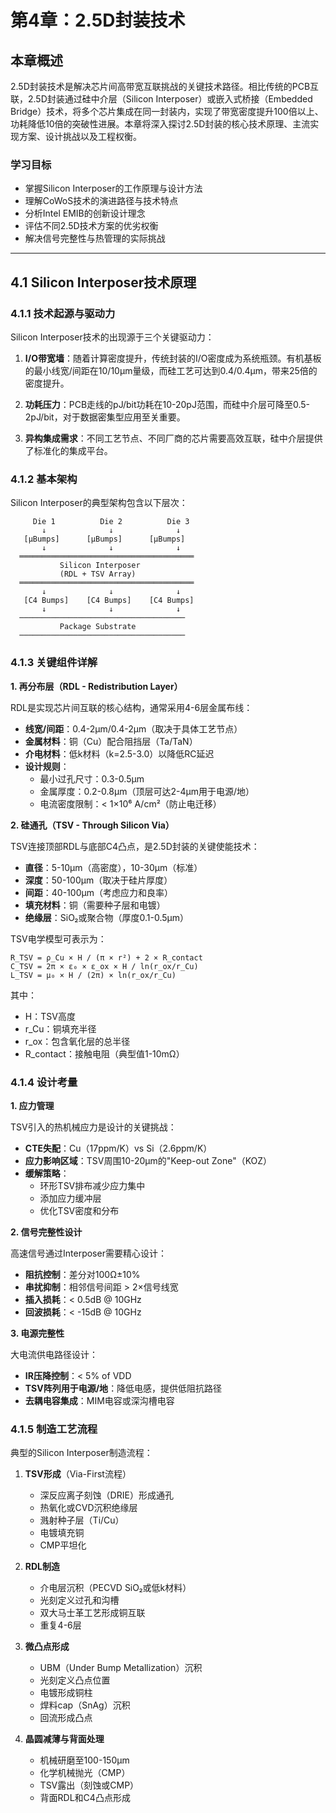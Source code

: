 # 第4章：2.5D封装技术

## 本章概述

2.5D封装技术是解决芯片间高带宽互联挑战的关键技术路径。相比传统的PCB互联，2.5D封装通过硅中介层（Silicon Interposer）或嵌入式桥接（Embedded Bridge）技术，将多个芯片集成在同一封装内，实现了带宽密度提升100倍以上、功耗降低10倍的突破性进展。本章将深入探讨2.5D封装的核心技术原理、主流实现方案、设计挑战以及工程权衡。

### 学习目标
- 掌握Silicon Interposer的工作原理与设计方法
- 理解CoWoS技术的演进路径与技术特点
- 分析Intel EMIB的创新设计理念
- 评估不同2.5D技术方案的优劣权衡
- 解决信号完整性与热管理的实际挑战

---

## 4.1 Silicon Interposer技术原理

### 4.1.1 技术起源与驱动力

Silicon Interposer技术的出现源于三个关键驱动力：

1. **I/O带宽墙**：随着计算密度提升，传统封装的I/O密度成为系统瓶颈。有机基板的最小线宽/间距在10/10μm量级，而硅工艺可达到0.4/0.4μm，带来25倍的密度提升。

2. **功耗压力**：PCB走线的pJ/bit功耗在10-20pJ范围，而硅中介层可降至0.5-2pJ/bit，对于数据密集型应用至关重要。

3. **异构集成需求**：不同工艺节点、不同厂商的芯片需要高效互联，硅中介层提供了标准化的集成平台。

### 4.1.2 基本架构

Silicon Interposer的典型架构包含以下层次：

```
     Die 1          Die 2          Die 3
       ↓              ↓              ↓
   [μBumps]      [μBumps]      [μBumps]
       ↓              ↓              ↓
  ═══════════════════════════════════════
           Silicon Interposer
           (RDL + TSV Array)
  ═══════════════════════════════════════
       ↓              ↓              ↓
   [C4 Bumps]    [C4 Bumps]    [C4 Bumps]
       ↓              ↓              ↓
  ─────────────────────────────────────
           Package Substrate
  ─────────────────────────────────────
```

### 4.1.3 关键组件详解

**1. 再分布层（RDL - Redistribution Layer）**

RDL是实现芯片间互联的核心结构，通常采用4-6层金属布线：

- **线宽/间距**：0.4-2μm/0.4-2μm（取决于具体工艺节点）
- **金属材料**：铜（Cu）配合阻挡层（Ta/TaN）
- **介电材料**：低k材料（k=2.5-3.0）以降低RC延迟
- **设计规则**：
  - 最小过孔尺寸：0.3-0.5μm
  - 金属厚度：0.2-0.8μm（顶层可达2-4μm用于电源/地）
  - 电流密度限制：< 1×10⁶ A/cm²（防止电迁移）

**2. 硅通孔（TSV - Through Silicon Via）**

TSV连接顶部RDL与底部C4凸点，是2.5D封装的关键使能技术：

- **直径**：5-10μm（高密度），10-30μm（标准）
- **深度**：50-100μm（取决于硅片厚度）
- **间距**：40-100μm（考虑应力和良率）
- **填充材料**：铜（需要种子层和电镀）
- **绝缘层**：SiO₂或聚合物（厚度0.1-0.5μm）

TSV电学模型可表示为：

```
R_TSV = ρ_Cu × H / (π × r²) + 2 × R_contact
C_TSV = 2π × ε₀ × ε_ox × H / ln(r_ox/r_Cu)
L_TSV = μ₀ × H / (2π) × ln(r_ox/r_Cu)
```

其中：
- H：TSV高度
- r_Cu：铜填充半径
- r_ox：包含氧化层的总半径
- R_contact：接触电阻（典型值1-10mΩ）

### 4.1.4 设计考量

**1. 应力管理**

TSV引入的热机械应力是设计的关键挑战：

- **CTE失配**：Cu（17ppm/K）vs Si（2.6ppm/K）
- **应力影响区域**：TSV周围10-20μm的"Keep-out Zone"（KOZ）
- **缓解策略**：
  - 环形TSV排布减少应力集中
  - 添加应力缓冲层
  - 优化TSV密度和分布

**2. 信号完整性设计**

高速信号通过Interposer需要精心设计：

- **阻抗控制**：差分对100Ω±10%
- **串扰抑制**：相邻信号间距 > 2×信号线宽
- **插入损耗**：< 0.5dB @ 10GHz
- **回波损耗**：< -15dB @ 10GHz

**3. 电源完整性**

大电流供电路径设计：

- **IR压降控制**：< 5% of VDD
- **TSV阵列用于电源/地**：降低电感，提供低阻抗路径
- **去耦电容集成**：MIM电容或深沟槽电容

### 4.1.5 制造工艺流程

典型的Silicon Interposer制造流程：

1. **TSV形成**（Via-First流程）
   - 深反应离子刻蚀（DRIE）形成通孔
   - 热氧化或CVD沉积绝缘层
   - 溅射种子层（Ti/Cu）
   - 电镀填充铜
   - CMP平坦化

2. **RDL制造**
   - 介电层沉积（PECVD SiO₂或低k材料）
   - 光刻定义过孔和沟槽
   - 双大马士革工艺形成铜互联
   - 重复4-6层

3. **微凸点形成**
   - UBM（Under Bump Metallization）沉积
   - 光刻定义凸点位置
   - 电镀形成铜柱
   - 焊料cap（SnAg）沉积
   - 回流形成凸点

4. **晶圆减薄与背面处理**
   - 机械研磨至100-150μm
   - 化学机械抛光（CMP）
   - TSV露出（刻蚀或CMP）
   - 背面RDL和C4凸点形成
